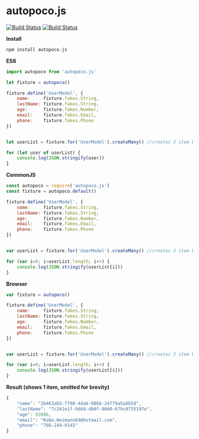 # autopoco.js

[![Build Status](https://travis-ci.org/ziyasal/autopoco.js.svg?branch=master)](https://travis-ci.org/ziyasal/autopoco.js) [![Build Status](https://travis-ci.org/ziyasal/autopoco.js.svg?branch=master)](https://travis-ci.org/ziyasal/autopoco.js)

**Install**

```sh
npm install autopoco.js
```

**ES6**
```js
import autopoco from 'autopoco.js'

let fixture = autopoco()

fixture.define('UserModel', {
    name:     fixture.fakes.String,
    lastName: fixture.fakes.String,
    age:      fixture.fakes.Number,
    email:    fixture.fakes.Email,
    phone:    fixture.fakes.Phone
})


let userList = fixture.for('UserModel').createMany() //creates 3 item by default

for (let user of userList) {
    console.log(JSON.stringify(user))
}
```

**CommonJS**
```js
const autopoco = require('autopoco.js')
const fixture = autopoco.default()

fixture.define('UserModel', {
    name:     fixture.fakes.String,
    lastName: fixture.fakes.String,
    age:      fixture.fakes.Number,
    email:    fixture.fakes.Email,
    phone:    fixture.fakes.Phone
})


var userList = fixture.for('UserModel').createMany() //creates 3 item by default

for (var i=0; i<userList.length; i++) {
    console.log(JSON.stringify(userList[i]))
}

```

**Browser**
```js
var fixture = autopoco()

fixture.define('UserModel', {
    name:     fixture.fakes.String,
    lastName: fixture.fakes.String,
    age:      fixture.fakes.Number,
    email:    fixture.fakes.Email,
    phone:    fixture.fakes.Phone
})


var userList = fixture.for('UserModel').createMany() //creates 3 item by default

for (var i=0; i<userList.length; i++) {
    console.log(JSON.stringify(userList[i]))
}
```
**Result (shows 1 item, omitted for brevity)**
```js
{
    "name": "2b463ab5-f790-4da6-986b-24779a5a8b5d",
    "lastName": "7c261e1f-9d68-4b0f-9040-679c0755197e",
    "age": 93986,
    "email": "Kobe.Weimann69@hotmail.com",
    "phone": "766-244-0145"
}
```

